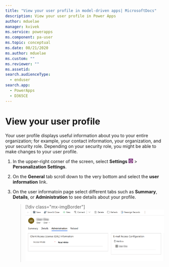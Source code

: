 ```yaml
---
title: "View your user profile in model-driven apps| MicrosoftDocs"
description: View your user profile in Power Apps
author: mduelae
manager: kvivek
ms.service: powerapps
ms.component: pa-user
ms.topic: conceptual
ms.date: 08/21/2020
ms.author: mduelae
ms.custom: ""
ms.reviewer: ""
ms.assetid: 
search.audienceType: 
  - enduser
search.app: 
  - PowerApps
  - D365CE
---
```


# View your user profile  

Your user profile displays useful information about you to your entire organization; for example, your contact information, your organization, and your security role. Depending on your security role, you might be able to make changes to your user profile.  
  
1. In the upper-right corner of the screen, select **Settings** ![user profile settings button](media/user-profile-settings-button.png) > **Personalization Settings**.  
 
2. On the **General** tab scroll down to the very bottom and select the **user information** link.  
  
3. On the user informatoin page select different tabs such as **Summary**, **Details**, or **Administration** to see details about your profile. 

   > [!div class="mx-imgBorder"] 
   > ![User profile page](media/user-profile-info.png "User profile page")
  
